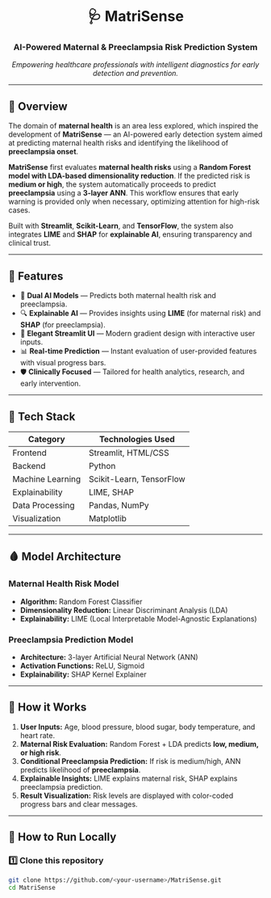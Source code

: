 <h1 align="center">🩺 MatriSense</h1>
<h3 align="center">AI-Powered Maternal & Preeclampsia Risk Prediction System</h3>

<p align="center">
  <em>Empowering healthcare professionals with intelligent diagnostics for early detection and prevention.</em>
</p>

---

## 🚀 Overview

The domain of **maternal health** is an area less explored, which inspired the development of **MatriSense** — an AI-powered early detection system aimed at predicting maternal health risks and identifying the likelihood of **preeclampsia onset**.  

**MatriSense** first evaluates **maternal health risks** using a **Random Forest model with LDA-based dimensionality reduction**. If the predicted risk is **medium or high**, the system automatically proceeds to predict **preeclampsia** using a **3-layer ANN**. This workflow ensures that early warning is provided only when necessary, optimizing attention for high-risk cases.

Built with **Streamlit**, **Scikit-Learn**, and **TensorFlow**, the system also integrates **LIME** and **SHAP** for **explainable AI**, ensuring transparency and clinical trust.

---

## 🌟 Features

- 🧠 **Dual AI Models** — Predicts both maternal health risk and preeclampsia.
- 🔍 **Explainable AI** — Provides insights using **LIME** (for maternal risk) and **SHAP** (for preeclampsia).
- 💅 **Elegant Streamlit UI** — Modern gradient design with interactive user inputs.
- 📊 **Real-time Prediction** — Instant evaluation of user-provided features with visual progress bars.
- 🛡️ **Clinically Focused** — Tailored for health analytics, research, and early intervention.

---

## 🧩 Tech Stack

| Category | Technologies Used |
|-----------|-------------------|
| Frontend | Streamlit, HTML/CSS |
| Backend | Python |
| Machine Learning | Scikit-Learn, TensorFlow |
| Explainability | LIME, SHAP |
| Data Processing | Pandas, NumPy |
| Visualization | Matplotlib |

---

## 🩸 Model Architecture

### **Maternal Health Risk Model**
- **Algorithm:** Random Forest Classifier  
- **Dimensionality Reduction:** Linear Discriminant Analysis (LDA)  
- **Explainability:** LIME (Local Interpretable Model-Agnostic Explanations)  

### **Preeclampsia Prediction Model**
- **Architecture:** 3-layer Artificial Neural Network (ANN)  
- **Activation Functions:** ReLU, Sigmoid  
- **Explainability:** SHAP Kernel Explainer  

---

## 🧭 How it Works

1. **User Inputs:** Age, blood pressure, blood sugar, body temperature, and heart rate.  
2. **Maternal Risk Evaluation:** Random Forest + LDA predicts **low, medium, or high risk**.  
3. **Conditional Preeclampsia Prediction:** If risk is medium/high, ANN predicts likelihood of **preeclampsia**.  
4. **Explainable Insights:** LIME explains maternal risk, SHAP explains preeclampsia prediction.  
5. **Result Visualization:** Risk levels are displayed with color-coded progress bars and clear messages.

---

## 🧭 How to Run Locally

### 1️⃣ Clone this repository
```bash
git clone https://github.com/<your-username>/MatriSense.git
cd MatriSense
